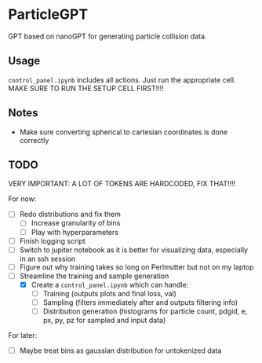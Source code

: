 # ParticleGPT #

GPT based on nanoGPT for generating particle collision data.

## Usage ##

`control_panel.ipynb` includes all actions. Just run the appropriate cell. MAKE SURE TO RUN THE SETUP CELL FIRST!!!!

## Notes ##

- Make sure converting spherical to cartesian coordinates is done correctly

## TODO ##

VERY IMPORTANT: A LOT OF TOKENS ARE HARDCODED, FIX THAT!!!!

For now:
- [ ] Redo distributions and fix them
  - [ ] Increase granularity of bins
  - [ ] Play with hyperparameters
- [ ] Finish logging script
- [ ] Switch to jupiter notebook as it is better for visualizing data, especially in an ssh session
- [ ] Figure out why training takes so long on Perlmutter but not on my laptop
- [ ] Streamline the training and sample generation
  - [x] Create a `control_panel.ipynb` which can handle:
    - [ ] Training (outputs plots and final loss, val)
    - [ ] Sampling (filters immediately after and outputs filtering info)
    - [ ] Distribution generation (histograms for particle count, pdgid, e, px, py, pz for sampled and input data)

For later:
- [ ] Maybe treat bins as gaussian distribution for untokenized data